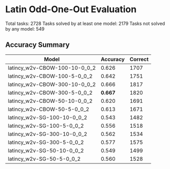 # Latin Odd-One-Out Evaluation

Total tasks: 2728
Tasks solved by at least one model: 2179
Tasks not solved by any model: 549

## Accuracy Summary

| Model | Accuracy | Correct |
| --- | --- | --- |
| latincy_w2v-CBOW-100-10-0_0_2 | 0.626 | 1707 |
| latincy_w2v-CBOW-100-5-0_0_2 | 0.642 | 1751 |
| latincy_w2v-CBOW-300-10-0_0_2 | 0.666 | 1817 |
| latincy_w2v-CBOW-300-5-0_0_2 | **0.667** | 1820 |
| latincy_w2v-CBOW-50-10-0_0_2 | 0.620 | 1691 |
| latincy_w2v-CBOW-50-5-0_0_2 | 0.613 | 1671 |
| latincy_w2v-SG-100-10-0_0_2 | 0.543 | 1482 |
| latincy_w2v-SG-100-5-0_0_2 | 0.556 | 1518 |
| latincy_w2v-SG-300-10-0_0_2 | 0.562 | 1534 |
| latincy_w2v-SG-300-5-0_0_2 | 0.577 | 1575 |
| latincy_w2v-SG-50-10-0_0_2 | 0.549 | 1499 |
| latincy_w2v-SG-50-5-0_0_2 | 0.560 | 1528 |
